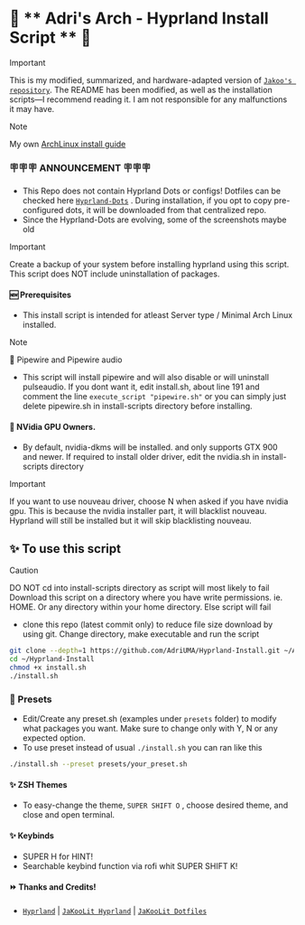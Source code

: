 # 💌 ** Adri's Arch - Hyprland Install Script ** 💌

> [!IMPORTANT]
> This is my modified, summarized, and hardware-adapted version of [`Jakoo's repository`](https://github.com/JaKooLit/Arch-Hyprland). The README has been modified, as well as the installation scripts—I recommend reading it. I am not responsible for any malfunctions it may have.

> [!NOTE]
> My own [ArchLinux install guide](https://github.com/AdriUMA/Arch-Hyprland/README.arch.md)

### 🪧🪧🪧 ANNOUNCEMENT 🪧🪧🪧

- This Repo does not contain Hyprland Dots or configs! Dotfiles can be checked here [`Hyprland-Dots`](https://github.com/AdriUMA/dotfiles) . During installation, if you opt to copy pre-configured dots, it will be downloaded from that centralized repo.
- Since the Hyprland-Dots are evolving, some of the screenshots maybe old

> [!IMPORTANT]
> Create a backup of your system before installing hyprland using this script. This script does NOT include uninstallation of packages.

#### 🆕 Prerequisites

- This install script is intended for atleast Server type / Minimal Arch Linux installed.

> [!NOTE]
> 🔘 Pipewire and Pipewire audio

- This script will install pipewire and will also disable or will uninstall pulseaudio. If you dont want it, edit install.sh, about line 191 and comment the line `execute_script "pipewire.sh"` or you can simply just delete pipewire.sh in install-scripts directory before installing.

#### 👀 NVidia GPU Owners.

- By default, nvidia-dkms will be installed. and only supports GTX 900 and newer. If required to install older driver, edit the nvidia.sh in install-scripts directory

> [!IMPORTANT]
> If you want to use nouveau driver, choose N when asked if you have nvidia gpu. This is because the nvidia installer part, it will blacklist nouveau. Hyprland will still be installed but it will skip blacklisting nouveau.

## ✨ To use this script

> [!CAUTION]
> DO NOT cd into install-scripts directory as script will most likely to fail
> Download this script on a directory where you have write permissions. ie. HOME. Or any directory within your home directory. Else script will fail

- clone this repo (latest commit only) to reduce file size download by using git. Change directory, make executable and run the script

```bash
git clone --depth=1 https://github.com/AdriUMA/Hyprland-Install.git ~/Arch-Hyprland
cd ~/Hyprland-Install
chmod +x install.sh
./install.sh
```

### 🤟 Presets

- Edit/Create any preset.sh (examples under `presets` folder) to modify what packages you want. Make sure to change only with Y, N or any expected option.
- To use preset instead of usual `./install.sh` you can ran like this

```bash
./install.sh --preset presets/your_preset.sh
```

#### ✨ ZSH Themes

- To easy-change the theme, `SUPER SHIFT O` , choose desired theme, and close and open terminal.

#### ✨ Keybinds

- SUPER H for HINT!
- Searchable keybind function via rofi whit SUPER SHIFT K!

#### ⏩ Thanks and Credits!

- [`Hyprland`](https://hyprland.org/) | [`JaKooLit Hyprland`](https://github.com/JaKooLit/Arch-Hyprland) | [`JaKooLit Dotfiles`](https://github.com/JaKooLit/Hyprland-Dots)
